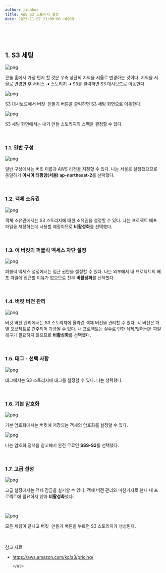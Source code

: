 ```yaml
---
author: jiunkoo
title: AWS S3 스토리지 설정
date: 2023-11-07 21:00:00 +0900
---
```


<br/>
<br/>

## 1. S3 세팅

![png](/_assets/img/infra/cloud/4-1.png)

콘솔 홈에서 가장 먼저 할 것은 우측 상단의 지역을 <kbd class="keystroke">서울</kbd>로 변경하는 것이다. 지역을 서울로 변경한 후 <kbd class="keystroke">서비스</kbd> ➜ <kbd class="keystroke">스토리지</kbd> ➜ <kbd class="keystroke">S3</kbd>를 클릭하면 S3 대시보드로 이동한다.<br/>

![png](/_assets/img/infra/cloud/4-2.png)

S3 대시보드에서 <kbd class="keystroke">버킷 만들기</kbd> 버튼을 클릭하면 S3 세팅 화면으로 이동한다.<br/>

![png](/_assets/img/infra/cloud/4-3.png)

S3 세팅 화면에서는 내가 만들 스토리지의 스펙을 결정할 수 있다.<br/>

<br/>

### 1.1. 일반 구성

![png](/_assets/img/infra/cloud/4-4.png)

일반 구성에서는 버킷 이름과 AWS 리전을 지정할 수 있다. 나는 서울로 설정했으므로 동일하기 **아시아 태평양(서울) ap-northeast-2**를 선택했다.<br/>

<br/>

### 1.2. 객체 소유권

![png](/_assets/img/infra/cloud/4-5.png)

객체 소유권에서는 S3 스토리지에 대한 소유권을 설정할 수 있다. 나는 프로젝트 배포 파일을 저장하는데 사용할 예정이므로 **비활성화**를 선택했다.<br/>

<br/>

### 1.3. 이 버킷의 퍼블릭 액세스 차단 설정

![png](/_assets/img/infra/cloud/4-6.png)

퍼블릭 액세스 설정에서는 접근 권한을 설정할 수 있다. 나는 외부에서 내 프로젝트의 배포 파일에 접근할 이유가 없으므로 전부 **비활성화**를 선택했다.<br/>

<br/>

### 1.4. 버킷 버전 관리

![png](/_assets/img/infra/cloud/4-7.png)

버킷 버전 관리에서는 S3 스토리지에 올라간 객체 버전을 관리할 수 있다. 각 버전은 개별 오브젝트로 간주되어 과금될 수 있다. 내 프로젝트는 실수로 인한 삭제/덮어씌운 파일 복구가 필요하지 않으므로 **비활성화**를 선택했다.<br/>

<br/>

### 1.5. 태그 - 선택 사항

![png](/_assets/img/infra/cloud/4-8.png)

태그에서는 S3 스토리지에 태그를 설정할 수 있다. 나는 생략했다.<br/>

<br/>

### 1.6. 기본 암호화

![png](/_assets/img/infra/cloud/4-9.png)

기본 암호화에서는 버킷에 저장되는 객체의 암호화를 설정할 수 있다.<br/>

![png](/_assets/img/infra/cloud/4-10.png)

나는 암호화 정책을 참고해서 완전 무료인 **SSS-S3**를 선택했다.<br/>

<br/>

### 1.7. 고급 설정

![png](/_assets/img/infra/cloud/4-11.png)

고급 설정에서는 객체 잠금을 설저할 수 있다. 객체 버전 관리와 마찬가지로 현재 내 프로젝트에 필요하지 않아 **비활성화**했다.<br/>

<br/>

![png](/_assets/img/infra/cloud/4-12.png)

모든 세팅이 끝나고 <kbd class="keystroke">버킷 만들기</kbd> 버튼을 누르면 S3 스토리지가 생성된다.<br/>

<br/>
<br/>

<div class="adm-reference">
	<div class="adm-title-reference">참고 자료</div>
	<ul>
        <li><a href="https://aws.amazon.com/ko/s3/pricing/">https://aws.amazon.com/ko/s3/pricing/</a></li>

	</ul>
</div>
